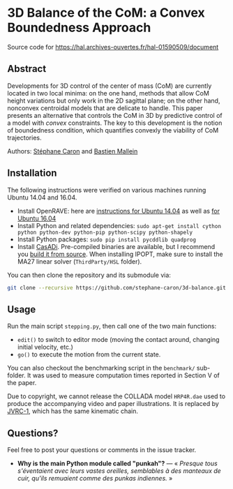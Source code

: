 # 3D Balance of the CoM: a Convex Boundedness Approach

Source code for https://hal.archives-ouvertes.fr/hal-01590509/document

## Abstract

Developments for 3D control of the center of mass (CoM) are currently located
in two local minima: on the one hand, methods that allow CoM height variations
but only work in the 2D sagittal plane; on the other hand, nonconvex centroidal
models that are delicate to handle. This paper presents an alternative that
controls the CoM in 3D by predictive control of a model with *convex*
constraints. The key to this development is the notion of boundedness
condition, which quantifies convexly the viability of CoM trajectories.

Authors:
[Stéphane Caron](https://scaron.info) and
[Bastien Mallein](http://www.math.univ-paris13.fr/~mallein/)

## Installation

The following instructions were verified on various machines running Ubuntu
14.04 and 16.04.

- Install OpenRAVE: here are [instructions for Ubuntu 14.04](https://scaron.info/teaching/installing-openrave-on-ubuntu-14.04.html) as well as [for Ubuntu 16.04](https://scaron.info/teaching/installing-openrave-on-ubuntu-16.04.html)
- Install Python and related dependencies: ``sudo apt-get install cython python python-dev python-pip python-scipy python-shapely ``
- Install Python packages: ``sudo pip install pycddlib quadprog``
- Install [CasADi](http://casadi.org). Pre-compiled binaries are available, but I recommend you [build it from source](https://github.com/casadi/casadi/wiki/InstallationLinux). When installing IPOPT, make sure to install the MA27 linear solver (``ThirdParty/HSL`` folder).

You can then clone the repository and its submodule via:

```bash
git clone --recursive https://github.com/stephane-caron/3d-balance.git
```

## Usage

Run the main script `stepping.py`, then call one of the two main functions:

- `edit()` to switch to editor mode (moving the contact around, changing initial velocity, etc.)
- `go()` to execute the motion from the current state.

You can also checkout the benchmarking script in the `benchmark/` sub-folder.
It was used to measure computation times reported in Section V of the paper.

Due to copyright, we cannot release the COLLADA model ``HRP4R.dae`` used to
produce the accompanying video and paper illustrations. It is replaced by
[JVRC-1](https://github.com/stephane-caron/openrave_models/tree/master/JVRC-1),
which has the same kinematic chain.

## Questions?

Feel free to post your questions or comments in the issue tracker.

- **Why is the main Python module called "punkah"?** — « *Presque tous s'éventaient avec leurs vastes oreilles, semblables à des
manteaux de cuir, qu'ils remuaient comme des punkas indiennes.* »
